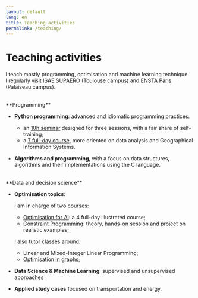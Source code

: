 ```yaml
---
layout: default
lang: en
title: Teaching activities
permalink: /teaching/
---
```


# Teaching activities

I teach mostly programming, optimisation and machine learning technique.  
I regularly visit [ISAE SUPAERO](https://www.isae-supaero.fr/en/) (Toulouse campus) and [ENSTA Paris](http://ensta-paris.fr/) (Palaiseau campus).

<br/>

<span class="float-left year">
<i class="fas fa-keyboard fa-lg"></i></span>**Programming**

- **Python programming**: advanced and idiomatic programming practices.

  - an [10h seminar](/pyseminar) designed for three sessions, with a fair share of self-training;
  - a [7 full-day course](/pyweek), more oriented on data analysis and Geographical Information Systems.

- **Algorithms and programming**, with a focus on data structures, algorithms and their implementations using the C language.

<br/>

<span class="float-left year">
<i class="fas fa-flask fa-lg"></i></span>**Data and decision science**

- **Optimisation topics**:

  I am in charge of two courses:

  - [Optimisation for AI](/optim4ai): a 4 full-day illustrated course;
  - [Constraint Programming](/constraints): theory, hands-on session and project on realistic examples;

  I also tutor classes around:

  - Linear and Mixed-Integer Linear Programming;
  - [Optimisation in graphs](https://github.com/xoolive/graphs);

- **Data Science & Machine Learning**: supervised and unsupervised approaches

- **Applied study cases** focused on transportation and energy.
